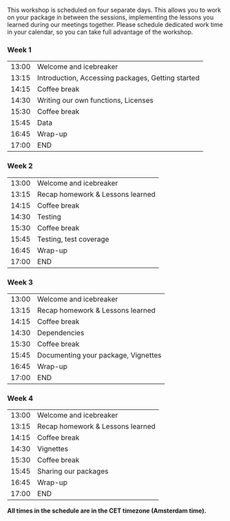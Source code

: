 This workshop is scheduled on four separate days. This allows you to work on
your package in between the sessions, implementing the lessons you learned
during our meetings together. Please schedule dedicated work time in your
calendar, so you can take full advantage of the workshop.

<div class="row">
  <div class="col-md-6">
    <h3>Week 1</h3>
    <table class="table table-striped">
      <tr> <td>13:00</td> <td>Welcome and icebreaker </td> </tr>
      <tr> <td>13:15</td> <td>Introduction, Accessing packages, Getting started</td> </tr>
      <tr> <td>14:15</td> <td>Coffee break</td> </tr>
      <tr> <td>14:30</td> <td>Writing our own functions, Licenses</td> </tr>
      <tr> <td>15:30</td> <td>Coffee break</td> </tr>
      <tr> <td>15:45</td> <td>Data</td> </tr>
      <tr> <td>16:45</td> <td>Wrap-up</td> </tr>
      <tr> <td>17:00</td> <td>END</td> </tr>
    </table>
  </div>
  <div class="col-md-6">
    <h3>Week 2</h3>
    <table class="table table-striped">
      <tr> <td>13:00</td> <td>Welcome and icebreaker</td> </tr>
      <tr> <td>13:15</td> <td>Recap homework & Lessons learned</td> </tr>
      <tr> <td>14:15</td> <td>Coffee break</td> </tr>
      <tr> <td>14:30</td> <td>Testing</td> </tr>
      <tr> <td>15:30</td> <td>Coffee break</td> </tr>
      <tr> <td>15:45</td> <td>Testing, test coverage</td> </tr>
      <tr> <td>16:45</td> <td>Wrap-up</td> </tr>
      <tr> <td>17:00</td> <td>END</td> </tr>
    </table>
  </div>
  <div class="col-md-6">
    <h3>Week 3</h3>
    <table class="table table-striped">
      <tr> <td>13:00</td> <td>Welcome and icebreaker</td> </tr>
      <tr> <td>13:15</td> <td>Recap homework & Lessons learned</td> </tr>
      <tr> <td>14:15</td> <td>Coffee break</td> </tr>
      <tr> <td>14:30</td> <td>Dependencies</td> </tr>
      <tr> <td>15:30</td> <td>Coffee break</td> </tr>
      <tr> <td>15:45</td> <td>Documenting your package, Vignettes</td> </tr>
      <tr> <td>16:45</td> <td>Wrap-up</td> </tr>
      <tr> <td>17:00</td> <td>END</td> </tr>
    </table>
  </div>
  <div class="col-md-6">
    <h3>Week 4</h3>
    <table class="table table-striped">
      <tr> <td>13:00</td> <td>Welcome and icebreaker</td> </tr>
      <tr> <td>13:15</td> <td>Recap homework & Lessons learned</td> </tr>
      <tr> <td>14:15</td> <td>Coffee break</td> </tr>
      <tr> <td>14:30</td> <td>Vignettes</td> </tr>
      <tr> <td>15:30</td> <td>Coffee break</td> </tr>
      <tr> <td>15:45</td> <td>Sharing our packages</td> </tr>
      <tr> <td>16:45</td> <td>Wrap-up</td> </tr>
      <tr> <td>17:00</td> <td>END</td> </tr>
    </table>
  </div>
</div>

<p><b>All times in the schedule are in the CET timezone (Amsterdam time).</b></p>
